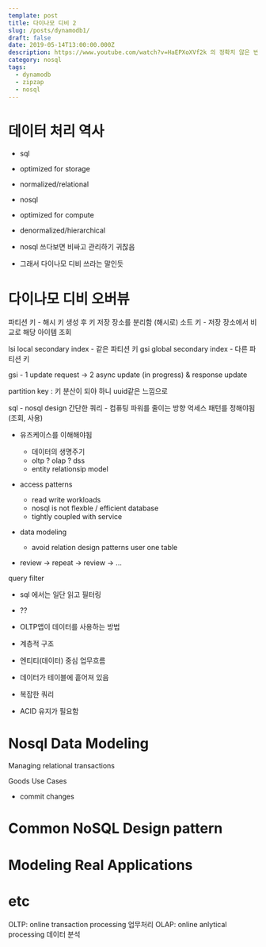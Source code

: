 ```yaml
---
template: post
title: 다이나모 디비 2
slug: /posts/dynamodb1/
draft: false
date: 2019-05-14T13:00:00.000Z
description: https://www.youtube.com/watch?v=HaEPXoXVf2k 의 정확치 않은 번역 및 정리
category: nosql
tags:
  - dynamodb
  - zipzap
  - nosql
---
```


# 데이터 처리 역사
- sql
- optimized for storage
- normalized/relational

- nosql
- optimized for compute
- denormalized/hierarchical

- nosql 쓰다보면 비싸고 관리하기 귀찮음
- 그래서 다이나모 디비 쓰라는 말인듯

# 다이나모 디비 오버뷰

파티션 키 - 해시 키 생성 후 키 저장 장소를 분리함 (해시로)
소트 키 - 저장 장소에서 비교로 해당 아이템 조회

lsi local secondary index - 같은 파티션 키
gsi global secondary index - 다른 파티션 키

gsi - 1 update request -> 2 async update (in progress) & response update

partition key : 키 분산이 되야 하니 uuid같은 느낌으로

sql - nosql design
간단한 쿼리 - 컴퓨팅 파워를 줄이는 방향
억세스 패턴를 정해야됨 (조회, 사용)
- 유즈케이스를 이해해야됨
  - 데이터의 생명주기
  - oltp ? olap ? dss
  - entity relationsip model
  
- access patterns
  - read write workloads
  - nosql is not flexble / efficient database
  - tightly coupled with service

- data modeling
  - avoid relation design patterns user one table

- review -> repeat -> review -> ...
  

query filter
- sql 에서는 일단 읽고 필터링
- ??

- OLTP앱이 데이터를 사용하는 방법
- 계층적 구조
- 엔티티(데이터) 중심 업무흐름
- 데이터가 테이블에 흩어져 있음
- 복잡한 쿼리
- ACID 유지가 필요함
  
# Nosql Data Modeling

Managing relational transactions

Goods Use Cases
- commit changes

# Common NoSQL Design pattern

# Modeling Real Applications

# etc

OLTP: online transaction processing
업무처리
OLAP: online anlytical processing
데이터 분석